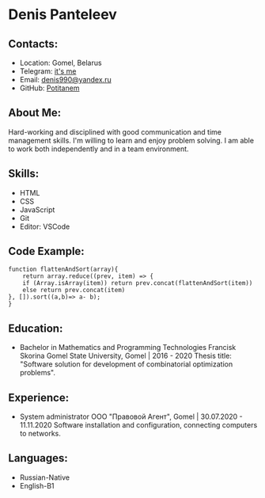 # Denis Panteleev
## Contacts:
* Location: Gomel, Belarus
* Telegram: [it's me](https://t.me/Maccount)
* Email: denis990@yandex.ru
* GitHub: [Potitanem](https://github.com/Potitanem)
## About Me:
Hard-working and
disciplined with good
communication and time
management skills. I'm
willing to learn and enjoy
problem solving. I am able
to work both independently
and in a team environment.
## Skills:
* HTML
* CSS
* JavaScript
* Git
* Editor: VSCode
## Code Example:
```
function flattenAndSort(array){
	return array.reduce((prev, item) => {
	if (Array.isArray(item)) return prev.concat(flattenAndSort(item))
    else return prev.concat(item)
}, []).sort((a,b)=> a- b);
}
```
## Education:
* Bachelor in Mathematics and Programming Technologies
Francisk Skorina Gomel State University, Gomel | 2016 - 2020
Thesis title: "Software solution for development of combinatorial
optimization problems".
## Experience:
* System administrator
ООО "Правовой Агент", Gomel | 30.07.2020 - 11.11.2020
Software installation and configuration, connecting computers to
networks.
## Languages:
* Russian-Native
* English-B1
